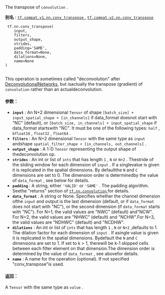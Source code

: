 The transpose of  `convolution` .

**别名** : [ `tf.compat.v1.nn.conv_transpose` ](/api_docs/python/tf/nn/conv_transpose), [ `tf.compat.v2.nn.conv_transpose` ](/api_docs/python/tf/nn/conv_transpose)

```
 tf.nn.conv_transpose(
    input,
    filters,
    output_shape,
    strides,
    padding='SAME',
    data_format=None,
    dilations=None,
    name=None
)
 
```

This operation is sometimes called "deconvolution" after [DeconvolutionalNetworks](http://www.matthewzeiler.com/pubs/cvpr2010/cvpr2010.pdf), but isactually the transpose (gradient) of  `convolution`  rather than an actualdeconvolution.

#### 参数：
- **`input`** : An N+2 dimensional  `Tensor`  of shape `[batch_size] + input_spatial_shape + [in_channels]`  if data_format doesnot start with "NC" (default), or `[batch_size, in_channels] + input_spatial_shape`  if data_format startswith "NC". It must be one of the following types: `half` ,  `bfloat16` ,  `float32` ,  `float64` .
- **`filters`** : An N+2 dimensional  `Tensor`  with the same type as  `input`  andshape  `spatial_filter_shape + [in_channels, out_channels]` .
- **`output_shape`** : A 1-D  `Tensor`  representing the output shape of thedeconvolution op.
- **`strides`** : An int or list of  `ints`  that has length  `1` ,  `N`  or  `N+2` .  Thestride of the sliding window for each dimension of  `input` . If a singlevalue is given it is replicated in the spatial dimensions. By defaultthe  `N`  and  `C`  dimensions are set to 0. The dimension order is determinedby the value of  `data_format` , see below for details.
- **`padding`** : A string, either  `'VALID'`  or  `'SAME'` . The padding algorithm. Seethe "returns" section of [ `tf.nn.convolution` ](https://tensorflow.google.cn/api_docs/python/tf/nn/convolution) for details.
- **`data_format`** : A string or None.  Specifies whether the channel dimension ofthe  `input`  and output is the last dimension (default, or if  `data_format` does not start with "NC"), or the second dimension (if  `data_format` starts with "NC").  For N=1, the valid values are "NWC" (default) and"NCW".  For N=2, the valid values are "NHWC" (default) and "NCHW".For N=3, the valid values are "NDHWC" (default) and "NCDHW".
- **`dilations`** : An int or list of  `ints`  that has length  `1` ,  `N`  or  `N+2` ,defaults to 1. The dilation factor for each dimension of `input` . If asingle value is given it is replicated in the spatial dimensions. Bydefault the  `N`  and  `C`  dimensions are set to 1. If set to k > 1, therewill be k-1 skipped cells between each filter element on that dimension.The dimension order is determined by the value of  `data_format` , see abovefor details.
- **`name`** : A name for the operation (optional). If not specified "conv_transpose"is used.


#### 返回：
A  `Tensor`  with the same type as  `value` .

